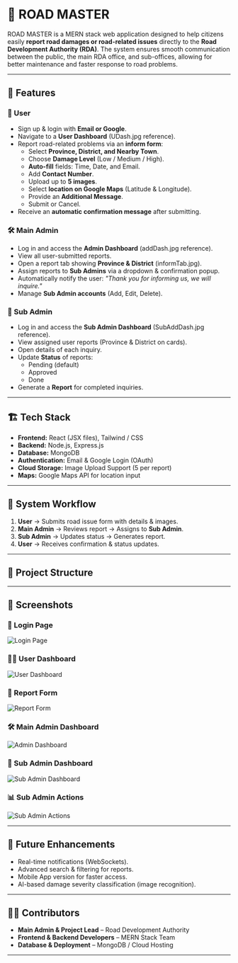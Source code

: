 # 🚧 ROAD MASTER  

ROAD MASTER is a MERN stack web application designed to help citizens easily **report road damages or road-related issues** directly to the **Road Development Authority (RDA)**. The system ensures smooth communication between the public, the main RDA office, and sub-offices, allowing for better maintenance and faster response to road problems.  

---

## 📌 Features  

### 👤 User  
- Sign up & login with **Email or Google**.  
- Navigate to a **User Dashboard** (UDash.jpg reference).  
- Report road-related problems via an **inform form**:  
  - Select **Province, District, and Nearby Town**.  
  - Choose **Damage Level** (Low / Medium / High).  
  - **Auto-fill** fields: Time, Date, and Email.  
  - Add **Contact Number**.  
  - Upload up to **5 images**.  
  - Select **location on Google Maps** (Latitude & Longitude).  
  - Provide an **Additional Message**.  
  - Submit or Cancel.  
- Receive an **automatic confirmation message** after submitting.  

### 🛠 Main Admin  
- Log in and access the **Admin Dashboard** (addDash.jpg reference).  
- View all user-submitted reports.  
- Open a report tab showing **Province & District** (informTab.jpg).  
- Assign reports to **Sub Admins** via a dropdown & confirmation popup.  
- Automatically notify the user: *"Thank you for informing us, we will inquire."*  
- Manage **Sub Admin accounts** (Add, Edit, Delete).  

### 🏢 Sub Admin  
- Log in and access the **Sub Admin Dashboard** (SubAddDash.jpg reference).  
- View assigned user reports (Province & District on cards).  
- Open details of each inquiry.  
- Update **Status** of reports:  
  - Pending (default)  
  - Approved  
  - Done  
- Generate a **Report** for completed inquiries.  

---

## 🏗 Tech Stack  

- **Frontend:** React (JSX files), Tailwind / CSS  
- **Backend:** Node.js, Express.js  
- **Database:** MongoDB  
- **Authentication:** Email & Google Login (OAuth)  
- **Cloud Storage:** Image Upload Support (5 per report)  
- **Maps:** Google Maps API for location input  

---

## 🔄 System Workflow  

1. **User** → Submits road issue form with details & images.  
2. **Main Admin** → Reviews report → Assigns to **Sub Admin**.  
3. **Sub Admin** → Updates status → Generates report.  
4. **User** → Receives confirmation & status updates.  

---

## 📂 Project Structure  



---

## 📸 Screenshots  

### 🔑 Login Page  
![Login Page](./public/loggin.png)  

### 🧑‍💻 User Dashboard  
![User Dashboard](./public/Udash.png)  

### 📝 Report Form  
![Report Form](./public/ReportForm.png)  

### 🛠 Main Admin Dashboard  
![Admin Dashboard](./public/AddDash.png)  

### 🏢 Sub Admin Dashboard  
![Sub Admin Dashboard](./public/Subadd%20DAsh.png)  

### 📊 Sub Admin Actions  
![Sub Admin Actions](./public/subAdmin%20act.png)  


---

## 🚀 Future Enhancements  

- Real-time notifications (WebSockets).  
- Advanced search & filtering for reports.  
- Mobile App version for faster access.  
- AI-based damage severity classification (image recognition).  

---

## 👨‍💻 Contributors  

- **Main Admin & Project Lead** – Road Development Authority  
- **Frontend & Backend Developers** – MERN Stack Team  
- **Database & Deployment** – MongoDB / Cloud Hosting  

---
